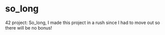 # so_long
42 project: So_long, I made this project in a rush since I had to move out so there will be no bonus!
